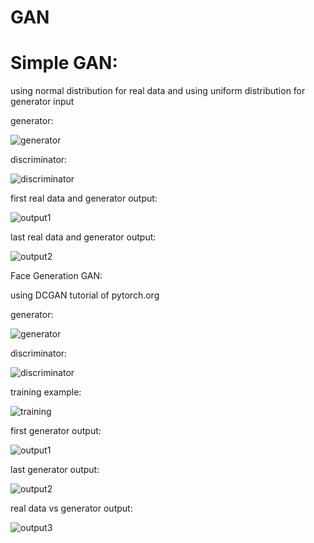 # GAN

# Simple GAN:
using normal distribution for real data and using uniform distribution for generator input

generator:

![generator](https://github.com/A30Z/GAN/assets/121484376/efc6bc6f-bf59-4824-9253-4303ad97bfb4)


discriminator:

![discriminator](https://github.com/A30Z/GAN/assets/121484376/69c748ec-f56e-4e77-a018-7f1dc7a32ce7)


first real data and generator output:

![output1](https://github.com/A30Z/GAN/assets/121484376/2d0b904e-5042-4326-835e-f87effe8f794)


last real data and generator output:

![output2](https://github.com/A30Z/GAN/assets/121484376/60938ed0-79ed-4340-ab44-877a8d554ba6)

Face Generation GAN:

using DCGAN tutorial of pytorch.org

generator:

![generator](https://github.com/A30Z/GAN/assets/121484376/e8ee8c52-7a71-4763-a65f-12c46d334c36)

discriminator:

![discriminator](https://github.com/A30Z/GAN/assets/121484376/0721006e-9d3c-43f6-8b87-79f4c6233848)

training example:

![training](https://github.com/A30Z/GAN/assets/121484376/4131ece4-5e15-4dc0-9476-f7617b6f8f44)


first generator output:

![output1](https://github.com/A30Z/GAN/assets/121484376/39e6ffe1-137d-4b84-ad7f-00696a1b25c0)

last generator output:

![output2](https://github.com/A30Z/GAN/assets/121484376/fe3da8b4-a7f9-4fec-a363-2568a1be3bef)

real data vs generator output:

![output3](https://github.com/A30Z/GAN/assets/121484376/92394158-ba82-48ce-8d84-70f3c96b1b7b)



